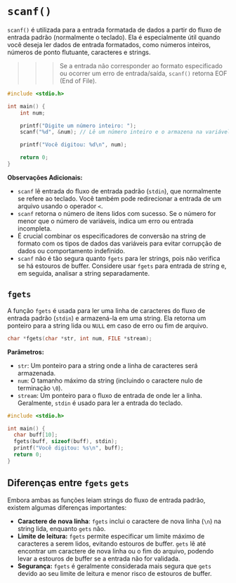 # `scanf()`

`scanf()` é utilizada para a entrada formatada de dados a partir do fluxo de entrada padrão (normalmente o teclado). Ela é especialmente útil quando você deseja ler dados de entrada formatados, como números inteiros, números de ponto flutuante, caracteres e strings.

> > > Se a entrada não corresponder ao formato especificado ou ocorrer um erro de entrada/saída, `scanf()` retorna EOF (End of File).

```c
#include <stdio.h>

int main() {
    int num;

    printf("Digite um número inteiro: ");
    scanf("%d", &num); // Lê um número inteiro e o armazena na variável 'num'

    printf("Você digitou: %d\n", num);

    return 0;
}
```

**Observações Adicionais:**

- `scanf` lê entrada do fluxo de entrada padrão (`stdin`), que normalmente se refere ao teclado. Você também pode redirecionar a entrada de um arquivo usando o operador `<`.
- `scanf` retorna o número de itens lidos com sucesso. Se o número for menor que o número de variáveis, indica um erro ou entrada incompleta.
- É crucial combinar os especificadores de conversão na string de formato com os tipos de dados das variáveis para evitar corrupção de dados ou comportamento indefinido.
- `scanf` não é tão segura quanto `fgets` para ler strings, pois não verifica se há estouros de buffer. Considere usar `fgets` para entrada de string e, em seguida, analisar a string separadamente.

## `fgets`

A função `fgets` é usada para ler uma linha de caracteres do fluxo de entrada padrão (`stdin`) e armazená-la em uma string. Ela retorna um ponteiro para a string lida ou `NULL` em caso de erro ou fim de arquivo.

```c
char *fgets(char *str, int num, FILE *stream);
```

**Parâmetros:**

- `str`: Um ponteiro para a string onde a linha de caracteres será armazenada.
- `num`: O tamanho máximo da string (incluindo o caractere nulo de terminação `\0`).
- `stream`: Um ponteiro para o fluxo de entrada de onde ler a linha. Geralmente, `stdin` é usado para ler a entrada do teclado.

```c
#include <stdio.h>

int main() {
  char buff[10];
  fgets(buff, sizeof(buff), stdin);
  printf("Você digitou: %s\n", buff);
  return 0;
}
```

## Diferenças entre `fgets` `gets`

Embora ambas as funções leiam strings do fluxo de entrada padrão, existem algumas diferenças importantes:

- **Caractere de nova linha**: `fgets` inclui o caractere de nova linha (`\n`) na string lida, enquanto `gets` não.
- **Limite de leitura:** `fgets` permite especificar um limite máximo de caracteres a serem lidos, evitando estouros de buffer. `gets` lê até encontrar um caractere de nova linha ou o fim do arquivo, podendo levar a estouros de buffer se a entrada não for validada.
- **Segurança:** `fgets` é geralmente considerada mais segura que `gets` devido ao seu limite de leitura e menor risco de estouros de buffer.
